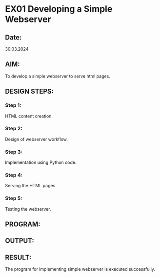 # EX01 Developing a Simple Webserver
## Date:
30.03.2024

## AIM:
To develop a simple webserver to serve html pages.

## DESIGN STEPS:
### Step 1: 
HTML content creation.

### Step 2:
Design of webserver workflow.

### Step 3:
Implementation using Python code.

### Step 4:
Serving the HTML pages.

### Step 5:
Testing the webserver.

## PROGRAM:


## OUTPUT:


## RESULT:
The program for implementing simple webserver is executed successfully.
